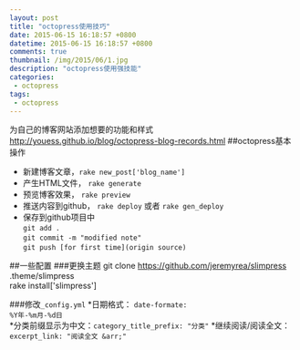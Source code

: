```yaml
---
layout: post
title: "octopress使用技巧"
date: 2015-06-15 16:18:57 +0800
datetime: 2015-06-15 16:18:57 +0800
comments: true
thumbnail: /img/2015/06/1.jpg
description: "octopress使用强技能"
categories: 
 - octopress
tags: 
 - octopress
---
```

为自己的博客网站添加想要的功能和样式<!--more-->
http://youess.github.io/blog/octopress-blog-records.html 
##octopress基本操作
* 新建博客文章，`rake new_post['blog_name']`
* 产生HTML文件， `rake generate`
* 预览博客效果， `rake preview`
* 推送内容到github， `rake deploy` 或者 `rake gen_deploy`
* 保存到github项目中  
    `git add .`  
	`git commit -m "modified note"`  
	`git push [for first time](origin source)`  


##一些配置
###更换主题
	git clone https://github.com/jeremyrea/slimpress .theme/slimpress  
	rake install['slimpress']  

###修改`_config.yml`
*日期格式： <code>date-formate: %Y年-%m月-%d日</code>  
*分类前缀显示为中文：<code>category_title_prefix: "分类"</code>
*继续阅读/阅读全文：<code>excerpt_link: "阅读全文 &arr;"</code>